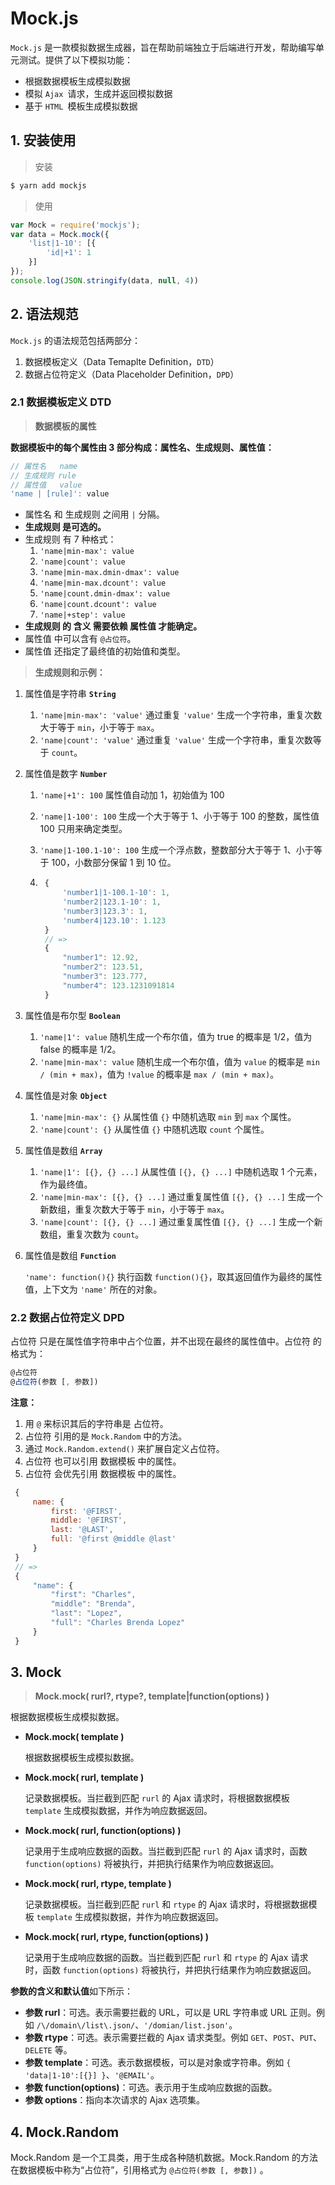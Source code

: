 # Mock.js

`Mock.js` 是一款模拟数据生成器，旨在帮助前端独立于后端进行开发，帮助编写单元测试。提供了以下模拟功能：

- 根据数据模板生成模拟数据
- 模拟 `Ajax `请求，生成并返回模拟数据
- 基于 `HTML `模板生成模拟数据

## 1. 安装使用

> 安装

```bash
$ yarn add mockjs
```

> 使用

```js
var Mock = require('mockjs');
var data = Mock.mock({
    'list|1-10': [{
        'id|+1': 1
    }]
});
console.log(JSON.stringify(data, null, 4))
```

## 2. 语法规范

`Mock.js` 的语法规范包括两部分：

1. 数据模板定义（Data Temaplte Definition，`DTD`）
2. 数据占位符定义（Data Placeholder Definition，`DPD`）

### 2.1 数据模板定义 DTD

> **数据模板的属性**

**数据模板中的每个属性由 3 部分构成：属性名、生成规则、属性值：**

```js
// 属性名   name
// 生成规则 rule
// 属性值   value
'name | [rule]': value
```

- 属性名 和 生成规则 之间用 `|` 分隔。
- **生成规则 是可选的。**
- 生成规则 有 7 种格式：
  1. `'name|min-max': value`
  2. `'name|count': value`
  3. `'name|min-max.dmin-dmax': value`
  4. `'name|min-max.dcount': value`
  5. `'name|count.dmin-dmax': value`
  6. `'name|count.dcount': value`
  7. `'name|+step': value`
- **生成规则 的 含义 需要依赖 属性值 才能确定。**
- 属性值 中可以含有 `@占位符`。
- 属性值 还指定了最终值的初始值和类型。

>  **生成规则和示例：**

1. 属性值是字符串 **`String`**

   1. `'name|min-max': 'value'` 通过重复 `'value'` 生成一个字符串，重复次数大于等于 `min`，小于等于 `max`。
   2. `'name|count': 'value'` 通过重复 `'value'` 生成一个字符串，重复次数等于 `count`。
   
2. 属性值是数字 **`Number`**

	1. `'name|+1': 100` 属性值自动加 1，初始值为 100
	
	2. `'name|1-100': 100` 生成一个大于等于 1、小于等于 100 的整数，属性值 100 只用来确定类型。
	
	3. `'name|1-100.1-10': 100` 生成一个浮点数，整数部分大于等于 1、小于等于 100，小数部分保留 1 到 10 位。
	
	4. ```js
	    {
	        'number1|1-100.1-10': 1,
	        'number2|123.1-10': 1,
	        'number3|123.3': 1,
	        'number4|123.10': 1.123
	    }
	    // =>
	    {
	        "number1": 12.92,
	        "number2": 123.51,
	        "number3": 123.777,
	        "number4": 123.1231091814
	    }
	   ```

3. 属性值是布尔型 **`Boolean`**
   1. `'name|1': value` 随机生成一个布尔值，值为 true 的概率是 1/2，值为 false 的概率是 1/2。
   2. `'name|min-max': value` 随机生成一个布尔值，值为 `value` 的概率是 `min / (min + max)`，值为 `!value` 的概率是 `max / (min + max)`。

4. 属性值是对象 **`Object`**

   1. `'name|min-max': {}` 从属性值 `{}` 中随机选取 `min` 到 `max` 个属性。
   2. `'name|count': {}` 从属性值 `{}` 中随机选取 `count` 个属性。

5. 属性值是数组 **`Array`**

   1. `'name|1': [{}, {} ...]` 从属性值 `[{}, {} ...]` 中随机选取 1 个元素，作为最终值。
   2. `'name|min-max': [{}, {} ...]` 通过重复属性值 `[{}, {} ...]` 生成一个新数组，重复次数大于等于 `min`，小于等于 `max`。
   3. `'name|count': [{}, {} ...]` 通过重复属性值 `[{}, {} ...]` 生成一个新数组，重复次数为 `count`。

6. 属性值是数组 **`Function`**

   `'name': function(){}` 执行函数 `function(){}`，取其返回值作为最终的属性值，上下文为 `'name'` 所在的对象。

### 2.2 数据占位符定义 DPD

占位符 只是在属性值字符串中占个位置，并不出现在最终的属性值中。占位符 的格式为：

```js
@占位符
@占位符(参数 [, 参数])
```

**注意：**

1. 用 `@` 来标识其后的字符串是 占位符。
2. 占位符 引用的是 `Mock.Random` 中的方法。
3. 通过 `Mock.Random.extend()` 来扩展自定义占位符。
4. 占位符 也可以引用 数据模板 中的属性。
5. 占位符 会优先引用 数据模板 中的属性。

```js
 {
     name: {
         first: '@FIRST',
         middle: '@FIRST',
         last: '@LAST',
         full: '@first @middle @last'
     }
 }
 // =>
 {
     "name": {
         "first": "Charles",
         "middle": "Brenda",
         "last": "Lopez",
         "full": "Charles Brenda Lopez"
     }
 }
```

## 3. Mock

> **Mock.mock( rurl?, rtype?, template|function(options) )**

根据数据模板生成模拟数据。

- **Mock.mock( template )**

  根据数据模板生成模拟数据。

- **Mock.mock( rurl, template )**

  记录数据模板。当拦截到匹配 `rurl` 的 Ajax 请求时，将根据数据模板 `template` 生成模拟数据，并作为响应数据返回。

- **Mock.mock( rurl, function(options) )**

  记录用于生成响应数据的函数。当拦截到匹配 `rurl` 的 Ajax 请求时，函数 `function(options)` 将被执行，并把执行结果作为响应数据返回。

- **Mock.mock( rurl, rtype, template )**

  记录数据模板。当拦截到匹配 `rurl` 和 `rtype` 的 Ajax 请求时，将根据数据模板 `template` 生成模拟数据，并作为响应数据返回。

- **Mock.mock( rurl, rtype, function(options) )**

  记录用于生成响应数据的函数。当拦截到匹配 `rurl` 和 `rtype` 的 Ajax 请求时，函数 `function(options)` 将被执行，并把执行结果作为响应数据返回。

**参数的含义和默认值**如下所示：

- **参数 rurl**：可选。表示需要拦截的 URL，可以是 URL 字符串或 URL 正则。例如 `/\/domain\/list\.json/`、`'/domian/list.json'`。
- **参数 rtype**：可选。表示需要拦截的 Ajax 请求类型。例如 `GET`、`POST`、`PUT`、`DELETE` 等。
- **参数 template**：可选。表示数据模板，可以是对象或字符串。例如 `{ 'data|1-10':[{}] }`、`'@EMAIL'`。
- **参数 function(options)**：可选。表示用于生成响应数据的函数。
- **参数 options**：指向本次请求的 Ajax 选项集。

## 4. Mock.Random

Mock.Random 是一个工具类，用于生成各种随机数据。Mock.Random 的方法在数据模板中称为“占位符”，引用格式为 `@占位符(参数 [, 参数])` 。



















